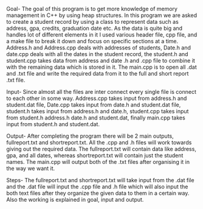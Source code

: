 Goal- The goal of this program is to get more knowledge of memory management in C++ by using heap structures. In this program we are asked to create a student record by using a class to represent data such as address, gpa, credits, graduation date etc. As the data is quite big and handles lot of different elements in it I used various header file, cpp file, and a make file to break it down and focus on specific sections at a time. Address.h and Address.cpp deals with addresses of students, Date.h and date.cpp deals with all the dates in the student record, the student.h and student.cpp takes data from address and date .h and .cpp file to combine it with the remaining data which is stored in it. The main.cpp is to open all .dat and .txt file and write the required data from it to the full and short report .txt file. 

Input- Since almost all the files are inter connect every single file is connect to each other in some way. Address.cpp takes input from address.h and student.dat file, Date.cpp takes input from date.h and student.dat file, student.h takes input from address.h and date.h, student.cpp takes input from student.h address.h date.h and student.dat, finally main.cpp takes input from student.h and student.dat.

Output- After completing the program there will be 2 main outputs, fullreport.txt and shortreport.txt. All the .cpp and .h files will work towards giving out the required data. The fullreport.txt will contain data like address, gpa, and all dates, whereas shortreport.txt will contain just the student names. The main.cpp will output both of the .txt files after organising it in the way we want it. 

Steps- The fullreport.txt and shortreport.txt will take input from the .dat file and the .dat file will input the .cpp file and .h file which will also input the both text files after they organize the given data to them in a certain way. Also the working is explained in goal, input and output. 

